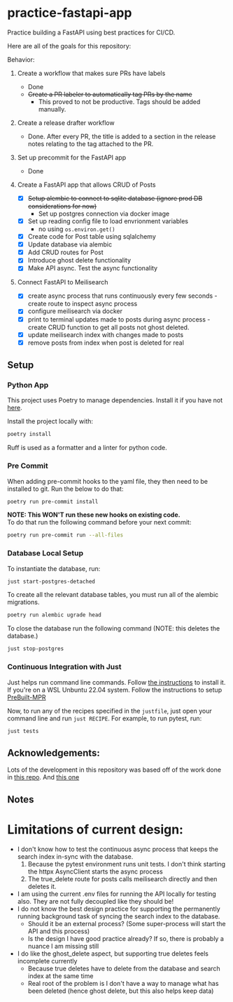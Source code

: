 # practice-fastapi-app
Practice building a FastAPI using best practices for CI/CD.

Here are all of the goals for this repository:

Behavior:  
1. Create a workflow that makes sure PRs have labels
    - Done
    - ~~Create a PR labeler to automatically tag PRs by the name~~
        - This proved to not be productive. Tags should be added manually.

2. Create a release drafter workflow
    - Done. After every PR, the title is added to a section in the release notes relating to the tag attached to the PR.
3. Set up precommit for the FastAPI app
    - Done
4. Create a FastAPI app that allows CRUD of Posts
    - [X] ~~Setup alembic to connect to sqlite database (ignore prod DB considerations for now)~~
        - Set up postgres connection via docker image
    - [X] Set up reading config file to load envrionment variables
        - no using `os.environ.get()`
    - [X] Create code for Post table using sqlalchemy
    - [X] Update database via alembic
    - [X] Add CRUD routes for Post
    - [X] Introduce ghost delete functionality
    - [X] Make API async. Test the async functionality

5. Connect FastAPI to Meilisearch
    - [X] create async process that runs continuously every few seconds
            - create route to inspect async process
    - [X] configure meilisearch via docker
    - [X] print to terminal updates made to posts during async process
            - create CRUD function to get all posts not ghost deleted.
    - [X] update meilisearch index with changes made to posts
    - [X] remove posts from index when post is deleted for real

## Setup

### Python App
This project uses Poetry to manage dependencies. Install it if you have not [here](https://python-poetry.org/docs/#installation).  

Install the project locally with:
```bash
poetry install
```

Ruff is used as a formatter and a linter for python code.

### Pre Commit

When adding pre-commit hooks to the yaml file, they then need to be installed to git. Run the below to do that:

```bash
poetry run pre-commit install
```

**NOTE: This WON'T run these new hooks on existing code.**  
To do that run the following command before your next commit:
```bash
poetry run pre-commit run --all-files
```

### Database Local Setup

To instantiate the database, run:
```bash
just start-postgres-detached
```

To create all the relevant database tables, you must run all of the alembic migrations.

```bash
poetry run alembic ugrade head
```

To close the database run the following command (NOTE: this deletes the database.)
```bash
just stop-postgres
```

### Continuous Integration with Just

Just helps run command line commands. Follow [the instructions](https://github.com/casey/just?tab=readme-ov-file#installation) to install it. If you're on a WSL Unbuntu 22.04 system. Follow the instructions to setup [PreBuilt-MPR](https://docs.makedeb.org/prebuilt-mpr/getting-started/#setting-up-the-repository)

Now, to run any of the recipes specified in the `justfile`, just open your command line and run `just RECIPE`. For example, to run pytest, run:
```bash
just tests
```

## Acknowledgements:

Lots of the development in this repository was based off of the work done in [this repo](https://github.com/sanders41/meilisearch-fastapi).
And [this one](https://github.com/tiangolo/full-stack-fastapi-postgresql/tree/master)


## Notes

# Limitations of current design:

- I don't know how to test the continuous async process that keeps the search index in-sync with the database.
    1. Because the pytest environment runs unit tests. I don't think starting the httpx AsyncClient starts the async process
    2. The true_delete route for posts calls meilisearch directly and then deletes it.
- I am using the current .env files for running the API locally for testing also. They are not fully decoupled like they should be!
- I do not know the best design practice for supporting the permanently running background task of syncing the search index to the database.
    - Should it be an external process? (Some super-process will start the API and this process)
    - Is the design I have good practice already? If so, there is probably a nuance I am missing still
- I do like the ghost_delete aspect, but supporting true deletes feels incomplete currently
    - Because true deletes have to delete from the database and search index at the same time
    - Real root of the problem is I don't have a way to manage what has been deleted (hence ghost delete, but this also helps keep data)

